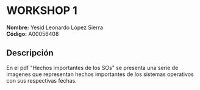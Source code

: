 # WORKSHOP 1  
**Nombre:** Yesid Leonardo López Sierra  
**Código:** A00056408  

## Descripción
En el pdf "Hechos importantes de los SOs" se presenta una serie de imagenes que representan hechos importantes de los sistemas operativos con sus respectivas fechas.


